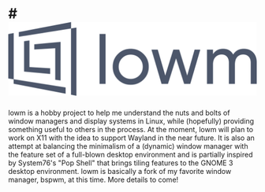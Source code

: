 # # ![alt text](https://github.com/londoed/lowm/blob/main/images/lowm_logo.png)
lowm is a hobby project to help me understand the nuts and bolts of window managers
and display systems in Linux, while (hopefully) providing something useful to others
in the process. At the moment, lowm will plan to work on X11 with the idea to
support Wayland in the near future. It is also an attempt at balancing the minimalism
of a (dynamic) window manager with the feature set of a full-blown desktop environment and is
partially inspired by System76's "Pop Shell" that brings tiling features to the
GNOME 3 desktop environment. lowm is basically a fork of my favorite window manager,
bspwm, at this time. More details to come!
